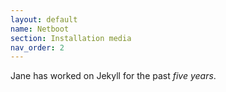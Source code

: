 ```yaml
---
layout: default
name: Netboot
section: Installation media
nav_order: 2
---
```


Jane has worked on Jekyll for the past *five years*.
